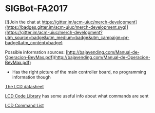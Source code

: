 # SIGBot-FA2017


[![Join the chat at https://gitter.im/acm-uiuc/merch-development](https://badges.gitter.im/acm-uiuc/merch-development.svg)](https://gitter.im/acm-uiuc/merch-development?utm_source=badge&utm_medium=badge&utm_campaign=pr-badge&utm_content=badge)

Possible information sources:
[http://bajavending.com/Manual-de-Operacion-BevMax.pdf](http://bajavending.com/Manual-de-Operacion-BevMax.pdf)
* Has the right picture of the main controller board, no programming information though


[The LCD datasheet](https://media.digikey.com/pdf/Data%20Sheets/Noritake%20PDFs/GU140X16G-7003.pdf)


[LCD Code Library](https://www.noritake-elec.com/support/design-resources/code-libraries/code-library#gu7000)
has some useful info about what commands are sent

[LCD Command List](https://www.noritake-elec.com/support/design-resources/support-guide/gu-7000-command-description)

